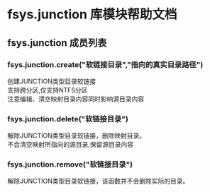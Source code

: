 # fsys.junction 库模块帮助文档

<a id="fsys.junction"></a>
## fsys.junction 成员列表


<a id="fsys.junction.create"></a>
### fsys.junction.create("软链接目录","指向的真实目录路径") 
 创建JUNCTION类型目录软链接  
支持跨分区,仅支持NTFS分区  
注意编辑、清空映射目录内容同时影响源目录内容

<a id="fsys.junction.delete"></a>
### fsys.junction.delete("软链接目录") 
 解除JUNCTION类型目录软链接，删除映射目录。  
不会清空映射所指向的源目录,保留源目录内容

<a id="fsys.junction.remove"></a>
### fsys.junction.remove("软链接目录") 
 解除JUNCTION类型目录软链接，该函数并不会删除实际的目录。
